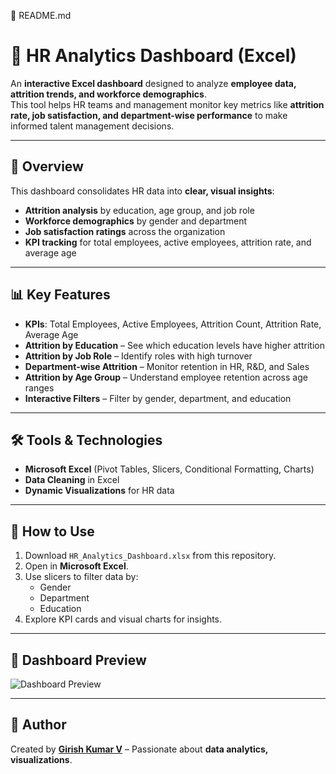 📝 README.md
# 👥 HR Analytics Dashboard (Excel)

An **interactive Excel dashboard** designed to analyze **employee data, attrition trends, and workforce demographics**.  
This tool helps HR teams and management monitor key metrics like **attrition rate, job satisfaction, and department-wise performance** to make informed talent management decisions.

---

## 📌 Overview
This dashboard consolidates HR data into **clear, visual insights**:
- **Attrition analysis** by education, age group, and job role
- **Workforce demographics** by gender and department
- **Job satisfaction ratings** across the organization
- **KPI tracking** for total employees, active employees, attrition rate, and average age

---

## 📊 Key Features
- **KPIs**: Total Employees, Active Employees, Attrition Count, Attrition Rate, Average Age
- **Attrition by Education** – See which education levels have higher attrition
- **Attrition by Job Role** – Identify roles with high turnover
- **Department-wise Attrition** – Monitor retention in HR, R&D, and Sales
- **Attrition by Age Group** – Understand employee retention across age ranges
- **Interactive Filters** – Filter by gender, department, and education

---

## 🛠 Tools & Technologies
- **Microsoft Excel** (Pivot Tables, Slicers, Conditional Formatting, Charts)
- **Data Cleaning** in Excel
- **Dynamic Visualizations** for HR data

---

## 🚀 How to Use
1. Download `HR_Analytics_Dashboard.xlsx` from this repository.
2. Open in **Microsoft Excel**.
3. Use slicers to filter data by:
   - Gender
   - Department
   - Education
4. Explore KPI cards and visual charts for insights.

---

## 📸 Dashboard Preview
![Dashboard Preview](screenshots/dashboard_preview.png)

---

## 📢 Author
Created by **[Girish Kumar V](https://github.com/GirishKumarV25)** – Passionate about **data analytics, visualizations**.
